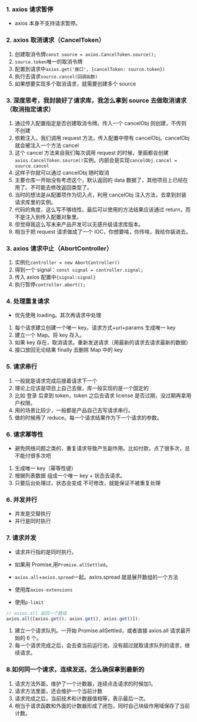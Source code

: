 ### 1. axios 请求暂停

- axios 本身不支持请求暂停。

### 2. axios 取消请求（CancelToken）

1. 创建取消令牌`const source = axios.CancelToken.source();`
2. `source.token`唯一的取消令牌
3. 配置到请求中`axios.get('接口', {cancelToken: source.token})`
4. 执行去请求`source.cancel(回调函数)`
5. 如果想要实现多个取消请求，就需要创建多个 source

### 3. 深度思考，我封装好了请求库，我怎么拿到 source 去做取消请求（取消指定请求）

1. 通过传入配置指定是否创建取消令牌。传入一个 cancelObj 则创建，不传则不创建
2. 依赖注入。我们调用 request 方法，传入配置中带有 cancelObj。cancelObj 就会被注入一个方法 cancel
3. 这个 cancel 方法来自我们每次调用 request 的时候，里面都会创建`axios.CancelToken.source()`实例。内部会是实现`cancelObj.cancel = source.cancel`
4. 这样子你就可以通过 cancelObj 随时取消
5. 主要仓库一开始没有考虑这个，默认返回的 data 数据了，其他项目上已经在用了。不可能去修改返回类型了。
6. 当时的想法是从配置项作为切入点，利用 cancelObj 注入方法，去拿到封装请求库里的实例。
7. 代码的角度，这么写不够线性。最后可以使用的方法结果应该通过 return，而不是注入到传入配置对象里。
8. 但觉得我这么写未来产品开发可以无感升级请求库版本。
9. 相当于把 request 请求做成了一个 IOC，你想要啥，你传啥，我给你装进去。

### 3. axios 请求中止（AbortController）

1. 实例化`controller = new AbortController()`
1. 得到一个 signal：`const signal = controller.signal;`
1. 传入 axios 配置中`{signal:signal}`
1. 执行暂停`controller.abort();`

### 4. 处理重复请求

- 优先使用 loading。其次再请求中处理

1. 每个请求建立创建一个唯一 key。请求方式+url+params 生成唯一 key
2. 建立一个 Map。将 key 存入。
3. 如果 key 存在，取消请求。重新发送请求（用最新的请求去请求最新的数据）
4. 接口放回无论结果 finally 去删除 Map 中的 key

### 5. 请求串行

1. 一般就是请求完成后接着请求下一个
2. 理论上应该是项目上自己去做，库一般实现的是一个固定的
3. 比如 登录 后拿到 token，token 之后去请求 license 是否过期，没过期再拿用户权限。
4. 用的场景比较少，一般都是产品自己去写请求串行。
5. 做的时候用了 reduce。每一个请求结果作为下一个请求的参数。

### 6. 请求幂等性

- 避免网络问题之类的，重复请求导致产生副作用。比如付款，点了很多次，总不能付很多次吧

1.  生成唯一 key（幂等性键）
1.  根据列表数据 组成一个唯一 key + 状态去请求。
1.  只要后台处理过，状态会变成 不可修改，就能保证不被重复处理

### 6. 并发并行

- 并发是交替执行
- 并行是同时执行

### 7. 请求并发

- 请求并行指的是同时执行。
- 如果用 Promise,用`Promise.allSettled`。

- `axios.all`+`axios.spread`一起。axios.spread 就是展开数组的一个方法
- 使用库`axios-extensions`
- 使用`p-limit`

```js
// axios.all 返回一个数组
axios.all([axios.get(), axios.get(), axios.get()]);
```

1. 建立一个请求队列。一开始 Promise.allSettled，或者直接 axios.all 请求最开始的 6 个。
2. 每一个请求完成之后，会去查当前运行池，没有超过就取请求队列的请求，继续请求。

### 8.如何同一个请求，连续发送，怎么确保拿到最新的

1. 请求方法外面，维护了一个计数器，连续点击请求的时候加1。
2. 请求方法里面，还会维护一个当前计数
3. 请求完成之后，当前技术和计数器值相等，表示最后一次。
4. 相当于请求函数和外面的计数器形成了闭包，同时自己块级作用域保存了当前计数。
